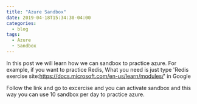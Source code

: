 ```yaml
---
title: "Azure Sandbox"
date: 2019-04-18T15:34:30-04:00
categories:
  - blog
tags:
  - Azure
  - Sandbox
---
```

In this post we will learn how we can sandbox to practice azure. For example, if you want to practice Redis, What you need is just type 'Redis exercise site:https://docs.microsoft.com/en-us/learn/modules/' in Google

Follow the link and go to excercise and you can activate sandbox and this way you can use 10 sandbox per day to practice azure.